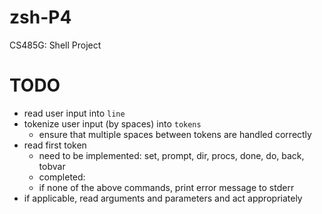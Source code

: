 # zsh-P4
CS485G: Shell Project

# TODO
* read user input into `line`
* tokenize user input (by spaces) into `tokens`
  - ensure that multiple spaces between tokens are handled correctly
* read first token
	- need to be implemented: set, prompt, dir, procs, done, do, back, tobvar
	- completed: 
	- if none of the above commands, print error message to stderr
* if applicable, read arguments and parameters and act appropriately

